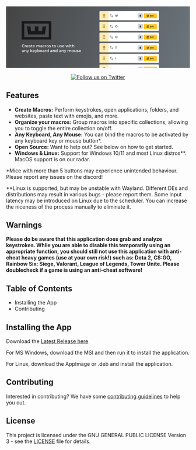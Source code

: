 <p align="center">
  <img alt="Wooting Macro App* – Create macros to use with any keyboard and any mouse" src=".github/assets/app-hero-banner.svg">
</p>

<p align="center">
  <a href="https://twitter.com/intent/follow?screen_name=WootingKB">
    <img alt="Follow us on Twitter" src="https://img.shields.io/twitter/follow/WootingKB?style=social">
  </a>
</p>

## Features

- **Create Macros:** Perform keystrokes, open applications, folders, and websites, paste text with emojis, and more.
- **Organize your macros:** Group macros into specific collections, allowing you to toggle the entire collection on/off.
- **Any Keyboard, Any Mouse:** You can bind the macros to be activated by any keyboard key or mouse button*.
- **Open Source:** Want to help out? See below on how to get started.
- **Windows & Linux:** Support for Windows 10/11 and most Linux distros**. MacOS support is on our radar.

*Mice with more than 5 buttons may experience unintended behaviour. Please report any issues on the discord!

**Linux is supported, but may be unstable with Wayland. Different DEs and distributions may result in various bugs - please report them. Some input latency may be introduced on Linux due to the scheduler. You can increase the niceness of the process manually to eliminate it.

## Warnings

**Please do be aware that this application does grab and analyze keystrokes. While you are able to disable this temporarily using an appropriate function, you should still not use this application with anti-cheat heavy games (use at your own risk!) such as: Dota 2, CS:GO, Rainbow Six: Siege, Valorant, League of Legends, Tower Unite. Please doublecheck if a game is using an anti-cheat software!**


## Table of Contents

- Installing the App
- Contributing

## Installing the App
Download the [Latest Release here](https://github.com/WootingKb/wooting-macros/releases/latest)

For MS Windows, download the MSI and then run it to install the application.

For Linux, download the AppImage or .deb and install the application.

## Contributing

Interested in contributing? We have some [contributing guidelines](./CONTRIBUTING.md) to help you out.

## License

This project is licensed under the GNU GENERAL PUBLIC LICENSE Version 3  - see the [LICENSE](LICENSE) file for details.
